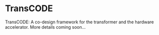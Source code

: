 # TransCODE

TransCODE: A co-design framework for the transformer and the hardware accelerator. More details coming soon...
